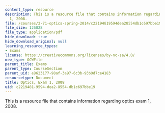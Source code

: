 ```yaml
---
content_type: resource
description: This is a resource file that contains information regarding optics exam
  1, 2008.
file: /courses/2-71-optics-spring-2014/c22194819594dea28554db1c697bbe19_MIT2_71S14_s08_quiz1.pdf
file_size: 126028
file_type: application/pdf
hide_download: true
hide_download_original: null
learning_resource_types:
- Exams
license: https://creativecommons.org/licenses/by-nc-sa/4.0/
ocw_type: OCWFile
parent_title: Exams
parent_type: CourseSection
parent_uid: e9623177-98af-3a97-6c3b-93b9d7ce4183
resourcetype: Document
title: Optics, Exam 1, 2008
uid: c2219481-9594-dea2-8554-db1c697bbe19
---
```

This is a resource file that contains information regarding optics exam 1, 2008.
